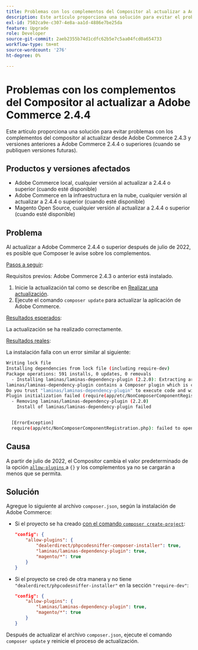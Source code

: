 ```yaml
---
title: Problemas con los complementos del Compositor al actualizar a Adobe Commerce 2.4.4
description: Este artículo proporciona una solución para evitar el problema con los complementos del compositor al actualizar desde Adobe Commerce 2.4.3 y versiones anteriores a Adobe Commerce 2.4.4 o superiores (cuando se publiquen versiones futuras).
exl-id: 7502ca9e-c307-4e8a-aa1d-4886e7be25da
feature: Upgrade
role: Developer
source-git-commit: 2aeb2355b74d1cdfc62b5e7c5aa04fcd0a654733
workflow-type: tm+mt
source-wordcount: '276'
ht-degree: 0%

---
```


# Problemas con los complementos del Compositor al actualizar a Adobe Commerce 2.4.4

Este artículo proporciona una solución para evitar problemas con los complementos del compositor al actualizar desde Adobe Commerce 2.4.3 y versiones anteriores a Adobe Commerce 2.4.4 o superiores (cuando se publiquen versiones futuras).

## Productos y versiones afectados

* Adobe Commerce local, cualquier versión al actualizar a 2.4.4 o superior (cuando esté disponible)
* Adobe Commerce en la infraestructura en la nube, cualquier versión al actualizar a 2.4.4 o superior (cuando esté disponible)
* Magento Open Source, cualquier versión al actualizar a 2.4.4 o superior (cuando esté disponible)

## Problema

Al actualizar a Adobe Commerce 2.4.4 o superior después de julio de 2022, es posible que Composer le avise sobre los complementos.

<u>Pasos a seguir</u>:

Requisitos previos: Adobe Commerce 2.4.3 o anterior está instalado.

1. Inicie la actualización tal como se describe en [Realizar una actualización](https://experienceleague.adobe.com/docs/commerce-operations/upgrade-guide/implementation/perform-upgrade.html?lang=es).
1. Ejecute el comando `composer update` para actualizar la aplicación de Adobe Commerce.

<u>Resultados esperados</u>:

La actualización se ha realizado correctamente.

<u>Resultados reales</u>:

La instalación falla con un error similar al siguiente:

```bash
Writing lock file
Installing dependencies from lock file (including require-dev)
Package operations: 591 installs, 0 updates, 0 removals
  - Installing laminas/laminas-dependency-plugin (2.2.0): Extracting archive
laminas/laminas-dependency-plugin contains a Composer plugin which is currently not in your allow-plugins config. See https://getcomposer.org/allow-plugins
Do you trust "laminas/laminas-dependency-plugin" to execute code and wish to enable it now? (writes "allow-plugins" to composer.json) [y,n,d,?] y
Plugin initialization failed (require(app/etc/NonComposerComponentRegistration.php): failed to open stream: No such file or directory), uninstalling plugin
  - Removing laminas/laminas-dependency-plugin (2.2.0)
    Install of laminas/laminas-dependency-plugin failed


  [ErrorException]
  require(app/etc/NonComposerComponentRegistration.php): failed to open stream: No such file or directory
```

## Causa

A partir de julio de 2022, el Compositor cambia el valor predeterminado de la opción [`allow-plugins` ](https://getcomposer.org/doc/06-config.md#allow-plugins) a `{}` y los complementos ya no se cargarán a menos que se permita.

## Solución

Agregue lo siguiente al archivo `composer.json`, según la instalación de Adobe Commerce:

* Si el proyecto se ha creado [con el comando `composer create-project`](https://experienceleague.adobe.com/es/docs/commerce-operations/installation-guide/composer#get-the-metapackage):

  ```json
  "config": {
      "allow-plugins": {
          "dealerdirect/phpcodesniffer-composer-installer": true,
          "laminas/laminas-dependency-plugin": true,
          "magento/*": true
      }
  }
  ```

* Si el proyecto se creó de otra manera y no tiene `"dealerdirect/phpcodesniffer-installer"` en la sección `"require-dev"`:

  ```json
  "config": {
      "allow-plugins": {
          "laminas/laminas-dependency-plugin": true,
          "magento/*": true
      }
  }
  ```

Después de actualizar el archivo `composer.json`, ejecute el comando `composer update` y reinicie el proceso de actualización.
